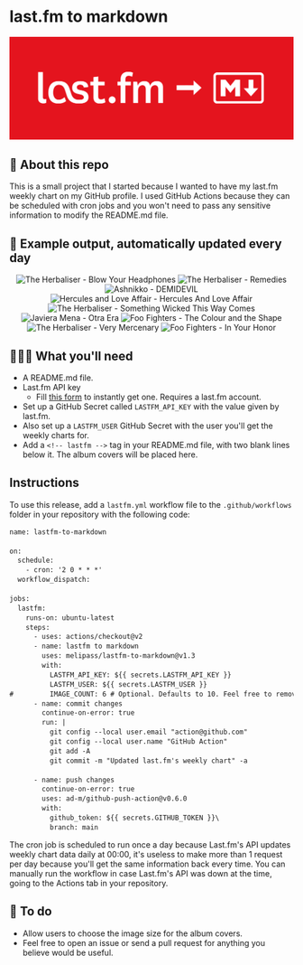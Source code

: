 # last.fm to markdown

![banner](banner.png)

## 🤖 About this repo
This is a small project that I started because I wanted to have my last.fm weekly chart on my GitHub profile. I used GitHub Actions because they can be scheduled with cron jobs and you won't need to pass any sensitive information to modify the README.md file.

## 🎵 Example output, automatically updated every day
<!-- lastfm -->
<p align="center"><img src="https://lastfm.freetls.fastly.net/i/u/64s/c52e24f1936e63c4a5bdd9747e7249d8.jpg" title="The Herbaliser - Blow Your Headphones"> <img src="https://lastfm.freetls.fastly.net/i/u/64s/5071b7d71a38479d9e37fb0630af8d41.png" title="The Herbaliser - Remedies"> <img src="https://lastfm.freetls.fastly.net/i/u/64s/9196a46c5993ae2bf86ec10487dcdb90.jpg" title="Ashnikko - DEMIDEVIL"> <img src="https://lastfm.freetls.fastly.net/i/u/64s/71f9af7255884e2ea89fbaaf759f1962.jpg" title="Hercules and Love Affair - Hercules And Love Affair"> <img src="https://lastfm.freetls.fastly.net/i/u/64s/a543dd4fd89e42d4c22f067325ff742e.jpg" title="The Herbaliser - Something Wicked This Way Comes"> <img src="https://lastfm.freetls.fastly.net/i/u/64s/cdbdd328cdaa4fefcf0f37e490f29c26.png" title="Javiera Mena - Otra Era"> <img src="https://lastfm.freetls.fastly.net/i/u/64s/41ef2aab38184517a400b6193d61925d.png" title="Foo Fighters - The Colour and the Shape"> <img src="https://lastfm.freetls.fastly.net/i/u/64s/c0f9d3ec8ef14b69cbd3f6ad5cfc7ebe.jpg" title="The Herbaliser - Very Mercenary"> <img src="https://lastfm.freetls.fastly.net/i/u/64s/a3b076a45d944b508d4455556b96b5ad.png" title="Foo Fighters - In Your Honor"> </p>

          
## 👩🏽‍💻 What you'll need
* A README.md file.
* Last.fm API key
  * Fill [this form](https://www.last.fm/api/account/create) to instantly get one. Requires a last.fm account.
* Set up a GitHub Secret called ```LASTFM_API_KEY``` with the value given by last.fm.
* Also set up a ```LASTFM_USER``` GitHub Secret with the user you'll get the weekly charts for.
* Add a ```<!-- lastfm -->``` tag in your README.md file, with two blank lines below it. The album covers will be placed here.

## Instructions
To use this release, add a ```lastfm.yml``` workflow file to the ```.github/workflows``` folder in your repository with the following code:
```diff
name: lastfm-to-markdown

on:
  schedule:
    - cron: '2 0 * * *'
  workflow_dispatch:

jobs:
  lastfm:
    runs-on: ubuntu-latest
    steps:
      - uses: actions/checkout@v2
      - name: lastfm to markdown
        uses: melipass/lastfm-to-markdown@v1.3
        with:
          LASTFM_API_KEY: ${{ secrets.LASTFM_API_KEY }}
          LASTFM_USER: ${{ secrets.LASTFM_USER }}
#         IMAGE_COUNT: 6 # Optional. Defaults to 10. Feel free to remove this line if you want.
      - name: commit changes
        continue-on-error: true
        run: |
          git config --local user.email "action@github.com"
          git config --local user.name "GitHub Action"
          git add -A
          git commit -m "Updated last.fm's weekly chart" -a

      - name: push changes
        continue-on-error: true
        uses: ad-m/github-push-action@v0.6.0
        with:
          github_token: ${{ secrets.GITHUB_TOKEN }}\
          branch: main
```
The cron job is scheduled to run once a day because Last.fm's API updates weekly chart data daily at 00:00, it's useless to make more than 1 request per day because you'll get the same information back every time. You can manually run the workflow in case Last.fm's API was down at the time, going to the Actions tab in your repository.

## 🚧 To do
* Allow users to choose the image size for the album covers.
* Feel free to open an issue or send a pull request for anything you believe would be useful.
